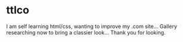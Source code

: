 # ttlco

I am self learning html/css, wanting to improve my .com site... Gallery researching now to bring a classier look... Thank you for looking.
